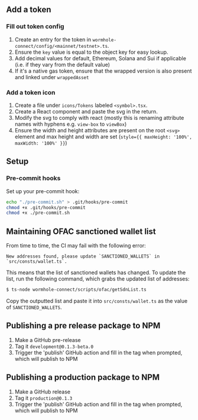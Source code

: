## Add a token

### Fill out token config

1. Create an entry for the token in `wormhole-connect/config/<mainnet/testnet>.ts`.
2. Ensure the `key` value is equal to the object key for easy lookup.
3. Add decimal values for default, Ethereum, Solana and Sui if applicable (i.e. if they vary from the default value)
4. If it's a native gas token, ensure that the wrapped version is also present and linked under `wrappedAsset`

### Add a token icon

1. Create a file under `icons/Tokens` labeled `<symbol>.tsx`.
2. Create a React component and paste the svg in the return.
3. Modify the svg to comply with react (mostly this is renaming attribute names with hyphens e.g. `view-box` to `viewBox`)
4. Ensure the width and height attributes are present on the root `<svg>` element and max height and width are set (`style={{ maxHeight: '100%', maxWidth: '100%' }}`)

## Setup

### Pre-commit hooks

Set up your pre-commit hook:

```bash
echo "./pre-commit.sh" > .git/hooks/pre-commit
chmod +x .git/hooks/pre-commit
chmod +x ./pre-commit.sh
```

## Maintaining OFAC sanctioned wallet list

From time to time, the CI may fail with the following error:

```
New addresses found, please update `SANCTIONED_WALLETS` in `src/consts/wallet.ts`.
```

This means that the list of sanctioned wallets has changed. To update the list, run the following command, which grabs the updated list of addresses:

```sh
$ ts-node wormhole-connect/scripts/ofac/getSdnList.ts
```

Copy the outputted list and paste it into `src/consts/wallet.ts` as the value of `SANCTIONED_WALLETS`.

## Publishing a pre release package to NPM

1. Make a GitHub pre-release
2. Tag it `development@0.1.3-beta.0`
3. Trigger the 'publish' GitHub action and fill in the tag when prompted, which will publish to NPM

## Publishing a production package to NPM

1. Make a GitHub release
2. Tag it `production@0.1.3`
3. Trigger the 'publish' GitHub action and fill in the tag when prompted, which will publish to NPM
